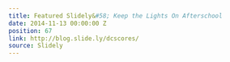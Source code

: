 ```yaml
---
title: Featured Slidely&#58; Keep the Lights On Afterschool
date: 2014-11-13 00:00:00 Z
position: 67
link: http://blog.slide.ly/dcscores/
source: Slidely
---
```


